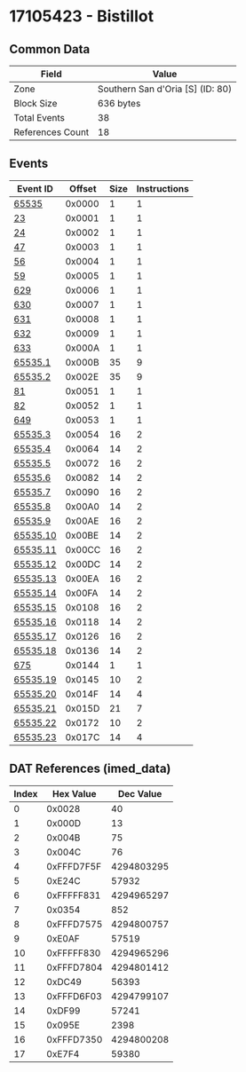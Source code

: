 # 17105423 - Bistillot

## Common Data

| Field            | Value                            |
|------------------|----------------------------------|
| Zone             | Southern San d'Oria [S] (ID: 80) |
| Block Size       | 636 bytes                        |
| Total Events     | 38                               |
| References Count | 18                               |

## Events

| Event ID                  | Offset   |   Size |   Instructions |
|---------------------------|----------|--------|----------------|
| [65535](./65535.md)       | 0x0000   |      1 |              1 |
| [23](./23.md)             | 0x0001   |      1 |              1 |
| [24](./24.md)             | 0x0002   |      1 |              1 |
| [47](./47.md)             | 0x0003   |      1 |              1 |
| [56](./56.md)             | 0x0004   |      1 |              1 |
| [59](./59.md)             | 0x0005   |      1 |              1 |
| [629](./629.md)           | 0x0006   |      1 |              1 |
| [630](./630.md)           | 0x0007   |      1 |              1 |
| [631](./631.md)           | 0x0008   |      1 |              1 |
| [632](./632.md)           | 0x0009   |      1 |              1 |
| [633](./633.md)           | 0x000A   |      1 |              1 |
| [65535.1](./65535.1.md)   | 0x000B   |     35 |              9 |
| [65535.2](./65535.2.md)   | 0x002E   |     35 |              9 |
| [81](./81.md)             | 0x0051   |      1 |              1 |
| [82](./82.md)             | 0x0052   |      1 |              1 |
| [649](./649.md)           | 0x0053   |      1 |              1 |
| [65535.3](./65535.3.md)   | 0x0054   |     16 |              2 |
| [65535.4](./65535.4.md)   | 0x0064   |     14 |              2 |
| [65535.5](./65535.5.md)   | 0x0072   |     16 |              2 |
| [65535.6](./65535.6.md)   | 0x0082   |     14 |              2 |
| [65535.7](./65535.7.md)   | 0x0090   |     16 |              2 |
| [65535.8](./65535.8.md)   | 0x00A0   |     14 |              2 |
| [65535.9](./65535.9.md)   | 0x00AE   |     16 |              2 |
| [65535.10](./65535.10.md) | 0x00BE   |     14 |              2 |
| [65535.11](./65535.11.md) | 0x00CC   |     16 |              2 |
| [65535.12](./65535.12.md) | 0x00DC   |     14 |              2 |
| [65535.13](./65535.13.md) | 0x00EA   |     16 |              2 |
| [65535.14](./65535.14.md) | 0x00FA   |     14 |              2 |
| [65535.15](./65535.15.md) | 0x0108   |     16 |              2 |
| [65535.16](./65535.16.md) | 0x0118   |     14 |              2 |
| [65535.17](./65535.17.md) | 0x0126   |     16 |              2 |
| [65535.18](./65535.18.md) | 0x0136   |     14 |              2 |
| [675](./675.md)           | 0x0144   |      1 |              1 |
| [65535.19](./65535.19.md) | 0x0145   |     10 |              2 |
| [65535.20](./65535.20.md) | 0x014F   |     14 |              4 |
| [65535.21](./65535.21.md) | 0x015D   |     21 |              7 |
| [65535.22](./65535.22.md) | 0x0172   |     10 |              2 |
| [65535.23](./65535.23.md) | 0x017C   |     14 |              4 |

## DAT References (imed_data)

|   Index | Hex Value   |   Dec Value |
|---------|-------------|-------------|
|       0 | 0x0028      |          40 |
|       1 | 0x000D      |          13 |
|       2 | 0x004B      |          75 |
|       3 | 0x004C      |          76 |
|       4 | 0xFFFD7F5F  |  4294803295 |
|       5 | 0xE24C      |       57932 |
|       6 | 0xFFFFF831  |  4294965297 |
|       7 | 0x0354      |         852 |
|       8 | 0xFFFD7575  |  4294800757 |
|       9 | 0xE0AF      |       57519 |
|      10 | 0xFFFFF830  |  4294965296 |
|      11 | 0xFFFD7804  |  4294801412 |
|      12 | 0xDC49      |       56393 |
|      13 | 0xFFFD6F03  |  4294799107 |
|      14 | 0xDF99      |       57241 |
|      15 | 0x095E      |        2398 |
|      16 | 0xFFFD7350  |  4294800208 |
|      17 | 0xE7F4      |       59380 |
